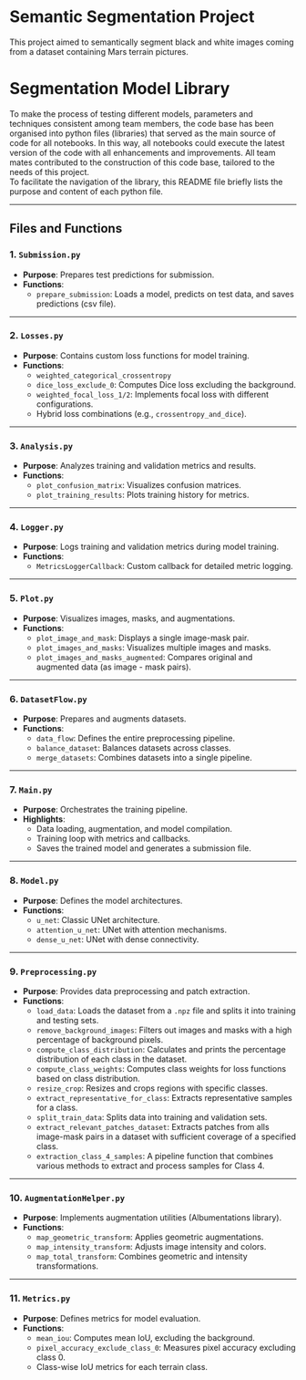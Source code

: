 
# Semantic Segmentation Project

This project aimed to semantically segment black and white images coming from a dataset containing Mars terrain pictures.

# Segmentation Model Library

To make the process of testing different models, parameters and techniques consistent among team members, the code base has been organised into python files (libraries) that served as the main source of code for all notebooks. In this way, all notebooks could execute the latest version of the code with all enhancements and improvements. All team mates contributed to the construction of this code base, tailored to the needs of this project.  
 To facilitate the navigation of the library, this README file briefly lists the purpose and content of each python file.

---

## **Files and Functions**

### 1. `Submission.py`
- **Purpose**: Prepares test predictions for submission.
- **Functions**:
  - `prepare_submission`: Loads a model, predicts on test data, and saves predictions (csv file).

---

### 2. `Losses.py`
- **Purpose**: Contains custom loss functions for model training.
- **Functions**:
  - `weighted_categorical_crossentropy`
  - `dice_loss_exclude_0`: Computes Dice loss excluding the background.
  - `weighted_focal_loss_1/2`: Implements focal loss with different configurations.
  - Hybrid loss combinations (e.g., `crossentropy_and_dice`).

---

### 3. `Analysis.py`
- **Purpose**: Analyzes training and validation metrics and results.
- **Functions**:
  - `plot_confusion_matrix`: Visualizes confusion matrices.
  - `plot_training_results`: Plots training history for metrics.

---

### 4. `Logger.py`
- **Purpose**: Logs training and validation metrics during model training.
- **Functions**:
  - `MetricsLoggerCallback`: Custom callback for detailed metric logging.

---

### 5. `Plot.py`
- **Purpose**: Visualizes images, masks, and augmentations.
- **Functions**:
  - `plot_image_and_mask`: Displays a single image-mask pair.
  - `plot_images_and_masks`: Visualizes multiple images and masks.
  - `plot_images_and_masks_augmented`: Compares original and augmented data (as image - mask pairs).

---

### 6. `DatasetFlow.py`
- **Purpose**: Prepares and augments datasets.
- **Functions**:
  - `data_flow`: Defines the entire preprocessing pipeline.
  - `balance_dataset`: Balances datasets across classes.
  - `merge_datasets`: Combines datasets into a single pipeline.

---

### 7. `Main.py`
- **Purpose**: Orchestrates the training pipeline.
- **Highlights**:
  - Data loading, augmentation, and model compilation.
  - Training loop with metrics and callbacks.
  - Saves the trained model and generates a submission file.

---

### 8. `Model.py`
- **Purpose**: Defines the model architectures.
- **Functions**:
  - `u_net`: Classic UNet architecture.
  - `attention_u_net`: UNet with attention mechanisms.
  - `dense_u_net`: UNet with dense connectivity.

---

### 9. `Preprocessing.py`
- **Purpose**: Provides data preprocessing and patch extraction.
- **Functions**:
  - `load_data`: Loads the dataset from a `.npz` file and splits it into training and testing sets.
  - `remove_background_images`: Filters out images and masks with a high percentage of background pixels.
  - `compute_class_distribution`: Calculates and prints the percentage distribution of each class in the dataset.
  - `compute_class_weights`: Computes class weights for loss functions based on class distribution.
  - `resize_crop`: Resizes and crops regions with specific classes.
  - `extract_representative_for_class`: Extracts representative samples for a class.
  - `split_train_data`: Splits data into training and validation sets.
  - `extract_relevant_patches_dataset`: Extracts patches from alls image-mask pairs in a dataset with sufficient coverage of a specified class.
  - `extraction_class_4_samples`: A pipeline function that combines various methods to extract and process samples for Class 4.

---

### 10. `AugmentationHelper.py`
- **Purpose**: Implements augmentation utilities (Albumentations library).
- **Functions**:
  - `map_geometric_transform`: Applies geometric augmentations.
  - `map_intensity_transform`: Adjusts image intensity and colors.
  - `map_total_transform`: Combines geometric and intensity transformations.

---

### 11. `Metrics.py`
- **Purpose**: Defines metrics for model evaluation.
- **Functions**:
  - `mean_iou`: Computes mean IoU, excluding the background.
  - `pixel_accuracy_exclude_class_0`: Measures pixel accuracy excluding class 0.
  - Class-wise IoU metrics for each terrain class.